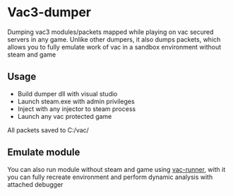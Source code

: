 # Vac3-dumper

Dumping vac3 modules/packets mapped while playing on vac secured servers in any game. Unlike other dumpers, it also dumps packets, which allows you to fully emulate work of vac in a sandbox environment without steam and game

## Usage 
- Build dumper dll with visual studio
- Launch steam.exe with admin privileges
- Inject with any injector to steam process
- Launch any vac protected game

All packets saved to C:/vac/

## Emulate module

You can also run module without steam and game using [vac-runner](github.com/ch4daev/vac-runner), with it you can fully recreate environment and perform dynamic analysis with attached debugger



